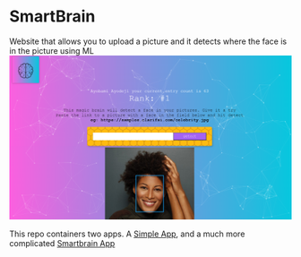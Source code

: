 # SmartBrain
Website that allows you to upload a picture and it detects where the face is in the picture using ML
![smartbrain screenshot](./media/smartbrain.png)

This repo containers two apps. A [Simple App](./simpleapp/), and a much more complicated [Smartbrain App](./smartbrain/)